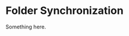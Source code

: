 [title]: # (Folder Synchronization)
[tags]: # (XXX)
[priority]: # (4200)
# Folder Synchronization
Something here.
